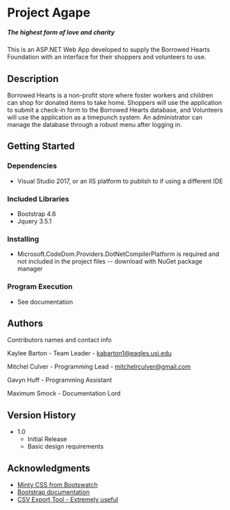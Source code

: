 # Project Agape
##### The highest form of love and charity
This is an ASP.NET Web App developed to supply the Borrowed Hearts Foundation with an interface for their shoppers and volunteers to use.

## Description

Borrowed Hearts is a non-profit store where foster workers and children can shop for donated items to take home. Shoppers will use the application to submit a check-in form to the Borrowed Hearts database, and Volunteers will use the application as a timepunch system. An administrator can manage the database through a robust menu after logging in.

## Getting Started

### Dependencies

* Visual Studio 2017, or an IIS platform to publish to if using a different IDE

### Included Libraries

* Bootstrap 4.6
* Jquery 3.5.1

### Installing

* Microsoft.CodeDom.Providers.DotNetCompilerPlatform is required and not included in the project files -- download with NuGet package manager

### Program Execution

* See documentation

## Authors

Contributors names and contact info

Kaylee Barton - Team Leader - 
kabarton1@eagles.usi.edu

Mitchel Culver - Programming Lead - 
mitchelrculver@gmail.com

Gavyn Huff - Programming Assistant

Maximum Smock - Documentation Lord

## Version History

* 1.0
    * Initial Release
    * Basic design requirements

## Acknowledgments

* [Minty CSS from Bootswatch](https://bootswatch.com/minty/?optionsRadios=option1)
* [Bootstrap documentation](https://getbootstrap.com/docs/4.0/getting-started/introduction/)
* [CSV Export Tool - Extremely useful](https://github.com/jitbit/CsvExport)
